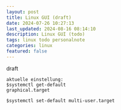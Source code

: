 ```yaml
---
layout: post
title: Linux GUI (draft)
date: 2024-07-26 10:27:13
last_updated: 2024-08-16 08:14:10
description: Linux GUI (todo)
tags: linux todo personalnote
categories: linux
featured: false
---
```


draft


````markup
aktuelle einstellung:
$systemctl get-default
graphical.target

$systemctl set-default multi-user.target
````
